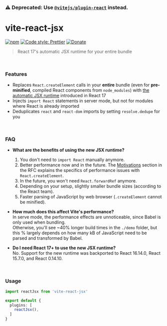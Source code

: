 ### ⚠️ Deprecated: Use [`@vitejs/plugin-react`](https://www.npmjs.com/package/@vitejs/plugin-react) instead.

# vite-react-jsx

[![npm](https://img.shields.io/npm/v/vite-react-jsx.svg)](https://www.npmjs.com/package/vite-react-jsx)
[![Code style: Prettier](https://img.shields.io/badge/code_style-prettier-ff69b4.svg)](https://github.com/prettier/prettier)
[![Donate](https://img.shields.io/badge/Donate-PayPal-green.svg)](https://paypal.me/alecdotbiz)

> React 17's automatic JSX runtime for your entire bundle 

&nbsp;

### Features

- Replaces `React.createElement` calls in your **entire** bundle (even for **pre-minified**, compiled React components from `node_modules`) with [the automatic JSX runtime](https://reactjs.org/blog/2020/09/22/introducing-the-new-jsx-transform.html) introduced in React 17
- Injects `import React` statements in server mode, but not for modules where React is already imported
- Deduplicates `react` and `react-dom` imports by setting `resolve.dedupe` for you

&nbsp;

### FAQ

- **What are the benefits of using the new JSX runtime?**  
  1) You don't need to `import React` manually anymore.  
  2) Better performance now and in the future. The [Motivations](https://github.com/reactjs/rfcs/blob/createlement-rfc/text/0000-create-element-changes.md#motivation) section in the RFC explains the specifics of performance issues with `React.createElement`.  
  3) In the future, you won't need `React.forwardRef` anymore.  
  4) Depending on your setup, slightly smaller bundle sizes (according to the React team).  
  5) Faster parsing of JavaScript by web browser (`.createElement` cannot be minified).

- **How much does this affect Vite's performance?**  
  In serve mode, the performance effects are unnoticeable, since Babel is only used when bundling.  
  Otherwise, you'll see ~40% longer build times in the `./demo` folder, but this % largely depends on how many kB of JavaScript need to be parsed and transformed by Babel.

- **Do I need React 17+ to use the new JSX runtime?**  
  No. Support for the new runtime was backported to React 16.14.0, React 15.7.0, and React 0.14.10.

&nbsp;

### Usage

```ts
import reactJsx from 'vite-react-jsx'

export default {
  plugins: [
    reactJsx(),
  ]
}
```
